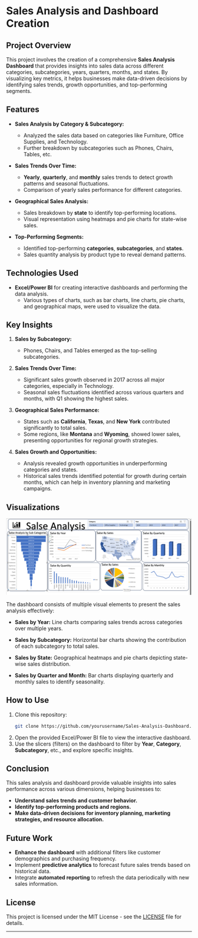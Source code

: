 
# Sales Analysis and Dashboard Creation

## Project Overview

This project involves the creation of a comprehensive **Sales Analysis Dashboard** that provides insights into sales data across different categories, subcategories, years, quarters, months, and states. By visualizing key metrics, it helps businesses make data-driven decisions by identifying sales trends, growth opportunities, and top-performing segments.

## Features

- **Sales Analysis by Category & Subcategory:**
  - Analyzed the sales data based on categories like Furniture, Office Supplies, and Technology.
  - Further breakdown by subcategories such as Phones, Chairs, Tables, etc.

- **Sales Trends Over Time:**
  - **Yearly**, **quarterly**, and **monthly** sales trends to detect growth patterns and seasonal fluctuations.
  - Comparison of yearly sales performance for different categories.

- **Geographical Sales Analysis:**
  - Sales breakdown by **state** to identify top-performing locations.
  - Visual representation using heatmaps and pie charts for state-wise sales.

- **Top-Performing Segments:**
  - Identified top-performing **categories**, **subcategories**, and **states**.
  - Sales quantity analysis by product type to reveal demand patterns.

## Technologies Used

- **Excel/Power BI** for creating interactive dashboards and performing the data analysis.
  - Various types of charts, such as bar charts, line charts, pie charts, and geographical maps, were used to visualize the data.

## Key Insights

1. **Sales by Subcategory:**
   - Phones, Chairs, and Tables emerged as the top-selling subcategories.
  
2. **Sales Trends Over Time:**
   - Significant sales growth observed in 2017 across all major categories, especially in Technology.
   - Seasonal sales fluctuations identified across various quarters and months, with Q1 showing the highest sales.

3. **Geographical Sales Performance:**
   - States such as **California**, **Texas**, and **New York** contributed significantly to total sales.
   - Some regions, like **Montana** and **Wyoming**, showed lower sales, presenting opportunities for regional growth strategies.

4. **Sales Growth and Opportunities:**
   - Analysis revealed growth opportunities in underperforming categories and states.
   - Historical sales trends identified potential for growth during certain months, which can help in inventory planning and marketing campaigns.

## Visualizations
![report](https://github.com/poojabaghel0604/Sales-analysis/blob/main/Dashboard.png)

The dashboard consists of multiple visual elements to present the sales analysis effectively:
  
- **Sales by Year:** Line charts comparing sales trends across categories over multiple years.
  
- **Sales by Subcategory:** Horizontal bar charts showing the contribution of each subcategory to total sales.
  
- **Sales by State:** Geographical heatmaps and pie charts depicting state-wise sales distribution.
  
- **Sales by Quarter and Month:** Bar charts displaying quarterly and monthly sales to identify seasonality.

## How to Use

1. Clone this repository:
   ```bash
   git clone https://github.com/yourusername/Sales-Analysis-Dashboard.git
   ```
2. Open the provided Excel/Power BI file to view the interactive dashboard.
3. Use the slicers (filters) on the dashboard to filter by **Year**, **Category**, **Subcategory**, etc., and explore specific insights.

## Conclusion

This sales analysis and dashboard provide valuable insights into sales performance across various dimensions, helping businesses to:
- **Understand sales trends and customer behavior.**
- **Identify top-performing products and regions.**
- **Make data-driven decisions for inventory planning, marketing strategies, and resource allocation.**

## Future Work

- **Enhance the dashboard** with additional filters like customer demographics and purchasing frequency.
- Implement **predictive analytics** to forecast future sales trends based on historical data.
- Integrate **automated reporting** to refresh the data periodically with new sales information.

## License

This project is licensed under the MIT License - see the [LICENSE](LICENSE) file for details.

---
